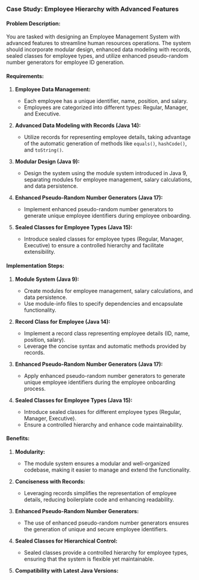 ### Case Study: Employee Hierarchy with Advanced Features

#### Problem Description:

You are tasked with designing an Employee Management System with advanced features to streamline human resources operations. The system should incorporate modular design, enhanced data modeling with records, sealed classes for employee types, and utilize enhanced pseudo-random number generators for employee ID generation.

#### Requirements:

1. **Employee Data Management:**
    - Each employee has a unique identifier, name, position, and salary.
    - Employees are categorized into different types: Regular, Manager, and Executive.

2. **Advanced Data Modeling with Records (Java 14):**
    - Utilize records for representing employee details, taking advantage of the automatic generation of methods like `equals()`, `hashCode()`, and `toString()`.

3. **Modular Design (Java 9):**
    - Design the system using the module system introduced in Java 9, separating modules for employee management, salary calculations, and data persistence.

4. **Enhanced Pseudo-Random Number Generators (Java 17):**
    - Implement enhanced pseudo-random number generators to generate unique employee identifiers during employee onboarding.

5. **Sealed Classes for Employee Types (Java 15):**
    - Introduce sealed classes for employee types (Regular, Manager, Executive) to ensure a controlled hierarchy and facilitate extensibility.

#### Implementation Steps:

1. **Module System (Java 9):**
    - Create modules for employee management, salary calculations, and data persistence.
    - Use module-info files to specify dependencies and encapsulate functionality.

2. **Record Class for Employee (Java 14):**
    - Implement a record class representing employee details (ID, name, position, salary).
    - Leverage the concise syntax and automatic methods provided by records.

3. **Enhanced Pseudo-Random Number Generators (Java 17):**
    - Apply enhanced pseudo-random number generators to generate unique employee identifiers during the employee onboarding process.

4. **Sealed Classes for Employee Types (Java 15):**
    - Introduce sealed classes for different employee types (Regular, Manager, Executive).
    - Ensure a controlled hierarchy and enhance code maintainability.


#### Benefits:

1. **Modularity:**
    - The module system ensures a modular and well-organized codebase, making it easier to manage and extend the functionality.

2. **Conciseness with Records:**
    - Leveraging records simplifies the representation of employee details, reducing boilerplate code and enhancing readability.

3. **Enhanced Pseudo-Random Number Generators:**
    - The use of enhanced pseudo-random number generators ensures the generation of unique and secure employee identifiers.

4. **Sealed Classes for Hierarchical Control:**
    - Sealed classes provide a controlled hierarchy for employee types, ensuring that the system is flexible yet maintainable.

5. **Compatibility with Latest Java Versions:**

